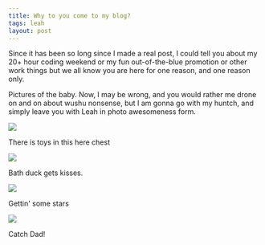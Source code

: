 ```yaml
---
title: Why to you come to my blog?
tags: leah
layout: post
---
```

Since it  has been so long since I made a real post, I could tell you about my 20+ hour coding weekend or my fun out-of-the-blue promotion or other work things but we all know you are here for one reason, and one reason only.  



Pictures of the baby. Now, I may be wrong, and you would rather me drone on and on about wushu nonsense, but I am gonna go with my huntch, and simply leave you with Leah in photo awesomeness form.





<img src="http://photos.fuzzymonk.com/blog/image/595/IMG_1106.JPG" class="picture" />

There is toys in this here chest

<img src="http://photos.fuzzymonk.com/blog/image/595/IMG_1190.JPG" class="picture" />

Bath duck gets kisses.



<img src="http://photos.fuzzymonk.com/blog/image/595/IMG_1279.JPG" class="picture" />

Gettin' some stars



<img src="http://photos.fuzzymonk.com/blog/image/595/IMG_1415.JPG" class="picture" />

Catch Dad!


